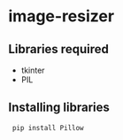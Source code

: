 # image-resizer

## Libraries required
* tkinter
* PIL

## Installing libraries
` pip install Pillow`
